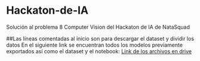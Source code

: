 # Hackaton-de-IA
Solución al problema 8 Computer Vision del Hackaton de IA de NataSquad

##Las líneas comentadas al inicio son para descargar el dataset y dividir los datos
En el siguiente link se encuentran todos los modelos previamente exportados así como el dataset y el notebook:
<a href="https://drive.google.com/drive/folders/164950ACRS4tolTcPz796exwV6J7Qu_s_">Link de los archivos en drive</a>
